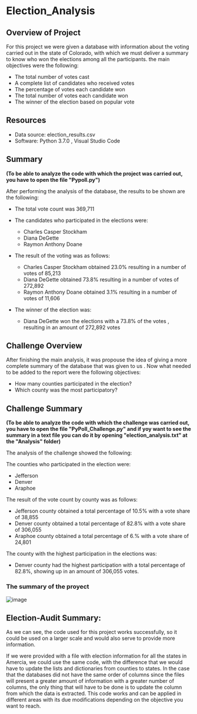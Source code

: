 # Election_Analysis

## Overview of Project

For this project we were given a database with information about the voting carried out in the state of Colorado, with which we must deliver a summary to know who won the elections among all the participants. the main objectives were the following:

- The total number of votes cast
- A complete list of candidates who received votes
- The percentage of votes each candidate won
- The total number of votes each candidate won
- The winner of the election based on popular vote

## Resources
- Data source: election_results.csv
- Software: Python 3.7.0 , Visual Studio Code


## Summary
**(To be able to analyze the code with which the project was carried out, you have to open the file "Pypoll.py")**

After performing the analysis of the database, the results to be shown are the following:

- The total vote count was 369,711
- The candidates who participated in the elections were:
    - Charles Casper Stockham 
    - Diana DeGette  
    - Raymon Anthony Doane

- The result of the voting was as follows:
   - Charles Casper Stockham  obtained  23.0% resulting in a number of votes  of 85,213
   - Diana DeGette  obtained 73.8% resulting in a number of votes of 272,892
   - Raymon Anthony Doane obtained 3.1% resulting in a number of votes of 11,606

- The winner of the election was:
  - Diana DeGette won the elections with a  73.8%  of the votes , resulting in an amount of  272,892 votes


## Challenge Overview
After finishing the main analysis, it was propouse the idea of giving a more complete summary of the database that was given to us . Now what needed to be added to the report were the following objectives:
- How many counties participated in the election?
- Which county was the most participatory?

## Challenge Summary
**(To be able to analyze the code with which the challenge was carried out, you have to open the file "PyPoll_Challenge.py" and if yoy want to see the summary in a text file you can do it by opening "election_analysis.txt" at the "Analysis" folder)**

The analysis of the challenge showed the following:

The counties who participated in the election were:
- Jefferson
- Denver
- Araphoe


The result of the vote count by county was as follows:
- Jefferson county obtained a total percentage of 10.5% with a vote share of 38,855
- Denver county obtained a total percentage of 82.8% with a vote share of 306,055
- Araphoe county obtained a total percentage of 6.% with a vote share of 24,801


The county with the highest participation in the elections was:
- Denver county had the highest participation with a total percentage of 82.8%, showing up in an amount of 306,055 votes.

### The summary of the proyect
 
![image](https://user-images.githubusercontent.com/66183125/136711733-121c0692-d4e8-4da7-9207-3a61a92014e5.png)


## Election-Audit Summary:
As we can see, the code used for this project works successfully, so it could be used on a larger scale and would also serve to provide more information.

If we were provided with a file with election information for all the states in Amercia, we could use the same code, with the difference that we would have to update the lists and dictionaries from counties to states. In the case that the databases did not have the same order of columns since the files will present a greater amount of information with a greater number of columns, the only thing that will have to be done is to update the column from which the data is extracted. This code works and can be applied in different areas with its due modifications depending on the objective you want to reach.



